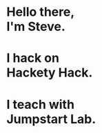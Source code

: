 <!SLIDE hello>

# Hello there, <br /><strong>I'm Steve</strong>.

<!SLIDE hackety>

# I hack on <br/><strong>Hackety Hack</strong>.

<!SLIDE jumpstart>

# I teach with <br /><strong>Jumpstart Lab</strong>.


